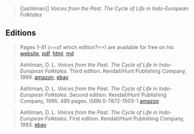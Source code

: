 > [[ashliman]] *Voices from the Past. The Cycle of Life in Indo-European Folktales*

## Editions

> Pages 1-41 (==of which edition?==) are available for free on his [website](https://www.pitt.edu/~dash/voices001-041.html), [pdf](ashliman-d-1999-p1-41.pdf), [html](ashliman-d-1999-p1-41.html), [md](ashliman-d-1999-p1-41.md)

> Ashliman, D. L. *Voices from the Past. The Cycle of Life in Indo-European Folktales*. Third edition. Kendall/Hunt Publishing Company, 1999. [amazon](https://www.amazon.com/dp/B000I19RMI/), [ebay](https://www.ebay.com/itm/383536378492)

> Ashliman, D. L. *Voices from the Past. The Cycle of Life in Indo-European Folktales*. Second edition. Kendall/Hunt Publishing Company, 1995. 495 pages. ISBN 0-7872-1503-1 [amazon](https://www.amazon.com/dp/0787215031/)

> Ashliman, D. L. *Voices from the Past. The Cycle of Life in Indo-European Folktales*. First edition. Kendall/Hunt Publishing Company, 1993. [ebay](https://www.ebay.com/itm/184448924031?chn=ps&mkevt=1&mkcid=28)
 